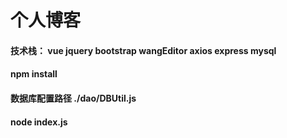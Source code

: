 # 个人博客

#### 技术栈： vue jquery bootstrap wangEditor axios express mysql

#### npm install

#### 数据库配置路径 ./dao/DBUtil.js

#### node index.js
